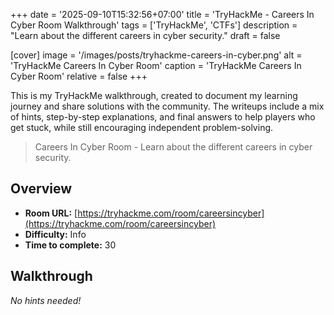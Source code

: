 +++
date = '2025-09-10T15:32:56+07:00'
title = 'TryHackMe - Careers In Cyber Room Walkthrough'
tags = ['TryHackMe', 'CTFs']
description = "Learn about the different careers in cyber security."
draft = false

[cover]
  image = '/images/posts/tryhackme-careers-in-cyber.png'
  alt = 'TryHackMe Careers In Cyber Room'
  caption = 'TryHackMe Careers In Cyber Room'
  relative = false
+++

This is my TryHackMe walkthrough, created to document my learning journey and share solutions with the community. The writeups include a mix of hints, step-by-step explanations, and final answers to help players who get stuck, while still encouraging independent problem-solving.

> Careers In Cyber Room - Learn about the different careers in cyber security.

## Overview
- **Room URL:** [https://tryhackme.com/room/careersincyber](https://tryhackme.com/room/careersincyber)
- **Difficulty:** Info
- **Time to complete:** 30

## Walkthrough
*No hints needed!*